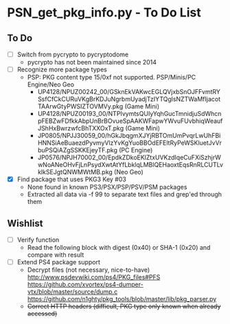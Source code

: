 # PSN_get_pkg_info.py - To Do List

## To Do
- [ ] Switch from pycrypto to pycryptodome
  * pycrypto has not been maintained since 2014
- [ ] Recognize more package types
  * PSP: PKG content type 15/0xf not supported. PSP/Minis/PC Engine/Neo Geo
    *  UP4128/NPUZ00242_00/GSknEkVAKwcEGLQVjxbSnOJFFvmtRYSsfCfCkCURuVKgBrKDJuNgrbmUyadjTzIYTQglsNZTWaMfIjacotTAArwGtyPWSIZTOVMVy.pkg (Game Mini)
    *  UP4128/NPUZ00193_00/NTPIvymtsQUIyYqhGucTmnidjuSdWhcnpFEBZwFDfkkAbpUnBrBOvueSpAAKWFapwYWvuFUvbhiqWeaufJShHxBwrzwfcBhTXXOxT.pkg (Game Mini)
    * JP0805/NPJJ30059_00/hGkJbqgmXJYjRBTOmUmPvqrLwUhFBiHNNSiAeBuaezdPyvmyVlzYvKgYuoBBOdEFEltRyPeWSKluetJvVrbuPSQiAZgSSKKEjeyTF.pkg (PC Engine)
    * JP0576/NPJH70002_00/EpdkZDkoEKlZtxUVKzdIqeCuFXiSzhjrWwNoANeOHvFjLnPsydXwtAtYfLbklqLMBlQEHaoxtEqsRnRLCUTLvklkSEJgtQNWMWtMB.pkg (Neo Geo)
- [x] Find package that uses PKG3 Key #03
  * None found in known PS3/PSX/PSP/PSV/PSM packages
  * Extracted all data via -f 99 to separate text files and grep'ed through them

## Wishlist
- [ ] Verify function
  * Read the following block with digest (0x40) or SHA-1 (0x20) and compare with result
- [ ] Extend PS4 package support
  * Decrypt files (not necessary, nice-to-have)
    http://www.psdevwiki.com/ps4/PKG_files#PFS
    https://github.com/xvortex/ps4-dumper-vtx/blob/master/source/dump.c
    https://github.com/n1ghty/pkg_tools/blob/master/lib/pkg_parser.py
  * ~~Correct HTTP headers (difficult, PKG type only known when already accessed)~~
